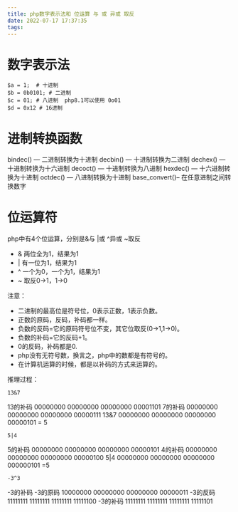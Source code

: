 ```yaml
---
title: php数字表示法和 位运算 与 或 异或 取反
date: 2022-07-17 17:37:35
tags:
---
```


# 数字表示法

```
$a = 1;  # 十进制  
$b = 0b0101; # 二进制
$c = 01; # 八进制  php8.1可以使用 0o01
$d = 0x12 # 16进制
```

# 进制转换函数

bindec() — 二进制转换为十进制
decbin() — 十进制转换为二进制
dechex() — 十进制转换为十六进制
decoct() — 十进制转换为八进制
hexdec() — 十六进制转换为十进制
octdec() — 八进制转换为十进制
base_convert()– 在任意进制之间转换数字

# 位运算符

php中有4个位运算，分别是&与 |或 ^异或 ~取反

- & 两位全为1，结果为1
- | 有一位为1，结果为1
- ^ 一个为0，一个为1，结果为1
- ~ 取反0->1，1->0

注意：

- 二进制的最高位是符号位，0表示正数，1表示负数。
- 正数的原码，反码，补码都一样。
- 负数的反码=它的原码符号位不变，其它位取反(0->1,1->0)。
- 负数的补码=它的反码+1。
- 0的反码，补码都是0.
- php没有无符号数，换言之，php中的数都是有符号的。
- 在计算机运算的时候，都是以补码的方式来运算的。

推理过程：

```
13&7
```

13的补码  00000000 00000000 00000000 00001101
7的补码   00000000 00000000 00000000 00000111
13&7      00000000 00000000 00000000 00000101   = 5

```
5|4
```

5的补码 00000000 00000000 00000000 00000101
4的补码 00000000 00000000 00000000 00000100
5|4      00000000 00000000 00000000 000000101   =5

```
-3^3
```

-3的补码
-3的原码 10000000 00000000 00000000 00000011
-3的反码 11111111 11111111 11111111 11111100
-3的补码 11111111 11111111 11111111 11111101
